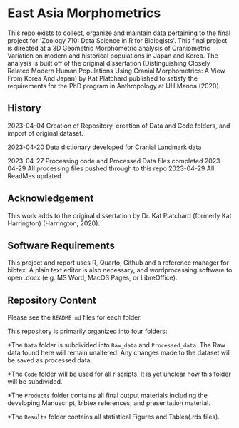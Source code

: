 # East Asia Morphometrics

This repo exists to collect, organize and maintain data pertaining to the final project for 'Zoology 710: Data Science in R for Biologists'. This final project is directed at a 3D Geometric Morphometric analysis of Craniometric Variation on modern and historical populations in Japan and Korea. The analysis is built off of the original dissertation (Distinguishing Closely Related Modern Human Populations Using Cranial Morphometrics: A View From Korea And Japan) by Kat Platchard published to satisfy the requirements for the PhD program in Anthropology at UH Manoa (2020). 

## History

2023-04-04 Creation of Repository, creation of Data and Code folders, and import of original dataset. 

2023-04-20 Data dictionary developed for Cranial Landmark data

2023-04-27 Processing code and Processed Data files completed
2023-04-29 All processing files pushed through to this repo
2023-04-29 All ReadMes updated

## Acknowledgement

This work adds to the original dissertation by Dr. Kat Platchard (formerly Kat Harrington) (Harrington, 2020).

## Software Requirements

This project and report uses R, Quarto, Github and a reference manager for bibtex. A plain text editor is also necessary, and wordprocessing software to open .docx (e.g. MS Word, MacOS Pages, or LibreOffice).

## Repository Content

Please see the `README.md` files for each folder. 

This repository is primarily organized into four folders:

*The `Data` folder is subdivided into `Raw_data` and `Processed_data`. The Raw data found here will remain unaltered. Any changes made to the dataset will be saved as processed data.

*The `Code` folder will be used for all r scripts. It is yet unclear how this folder will be subdivided.

*The `Products` folder contains all final output materials including the developing Manuscript, bibtex references, and presentation material. 

*The `Results` folder contains all statistical Figures and Tables(.rds files). 